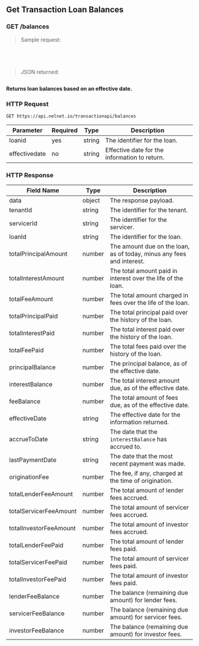<!--Endpoint introduction -->
## Get Transaction Loan Balances

### GET /balances

<!-- RIGHT: code samples -->

> Sample request:

```shell
```

```csharp
```

```javascript
```

```python
```

> JSON returned:

```json
```

<!-- LEFT: documentation -->

**Returns loan balances based on an effective date.**

### HTTP Request

`GET https://api.nelnet.io/transactionapi/balances`

Parameter | Required | Type   | Description
----------| -------- | ------ | -----------
loanid | yes | string | The identifier for the loan.
effectivedate | no | string | Effective date for the information to return.

### HTTP Response

Field Name | Type | Description
---------- | ------- | -------
data | object | The response payload.
tenantId | string | The identifier for the tenant.
servicerId | string | The identifier for the servicer.
loanId | string | The identifier for the loan.
totalPrincipalAmount | number | The amount due on the loan, as of today, minus any fees and interest.
totalInterestAmount | number | The total amount paid in interest over the life of the loan.
totalFeeAmount | number | The total amount charged in fees over the life of the loan.
totalPrincipalPaid | number | The total principal paid over the history of the loan.
totalInterestPaid | number | The total interest paid over the history of the loan.
totalFeePaid | number | The total fees paid over the history of the loan.
principalBalance | number | The principal balance, as of the effective date.
interestBalance | number | The total interest amount due, as of the effective date.
feeBalance | number | The total amount of fees due, as of the effective date.
effectiveDate | string | The effective date for the information returned.
accrueToDate | string | The date that the `interestBalance` has accrued to.
lastPaymentDate | string | The date that the most recent payment was made.
originationFee | number | The fee, if any, charged at the time of origination.
totalLenderFeeAmount | number | The total amount of lender fees accrued.
totalServicerFeeAmount | number | The total amount of servicer fees accrued.
totalInvestorFeeAmount | number | The total amount of investor fees accrued.
totalLenderFeePaid | number | The total amount of lender fees paid.
totalServicerFeePaid | number | The total amount of servicer fees paid.
totalInvestorFeePaid | number | The total amount of investor fees paid.
lenderFeeBalance | number | The balance (remaining due amount) for lender fees.
servicerFeeBalance | number | The balance (remaining due amount) for servicer fees.
investorFeeBalance | number | The balance (remaining due amount) for investor fees.